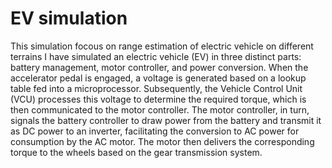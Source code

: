 # EV simulation 
 This simulation focous on range estimation of electric vehicle on different terrains
 I have simulated an electric vehicle (EV) in three distinct parts: battery management, motor controller, and power conversion. When the accelerator pedal is engaged, a voltage is generated based on a lookup table fed into a microprocessor. Subsequently, the Vehicle Control Unit (VCU) processes this voltage to determine the required torque, which is then communicated to the motor controller. The motor controller, in turn, signals the battery controller to draw power from the battery and transmit it as DC power to an inverter, facilitating the conversion to AC power for consumption by the AC motor. The motor then delivers the corresponding torque to the wheels based on the gear transmission system.
